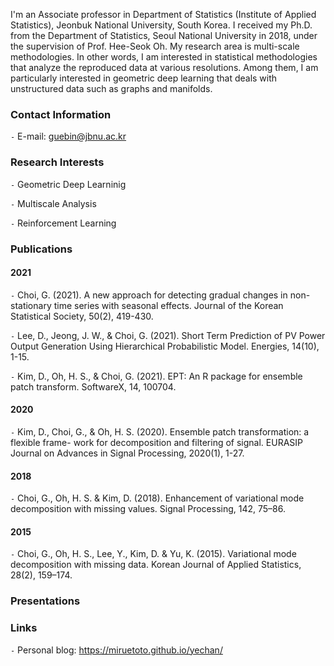 I'm an Associate professor in Department of Statistics (Institute of Applied Statistics), Jeonbuk National University, South Korea. I received my Ph.D. from the Department of Statistics, Seoul National University in 2018, under the supervision of Prof. Hee-Seok Oh. My research area is multi-scale methodologies. In other words, I am interested in statistical methodologies that analyze the reproduced data at various resolutions. Among them, I am particularly interested in geometric deep learning that deals with unstructured data such as graphs and manifolds.



### Contact Information

`-` E-mail: guebin@jbnu.ac.kr

### Research Interests 

`-` Geometric Deep Learninig 

`-` Multiscale Analysis 

`-` Reinforcement Learning

### Publications

#### 2021 

`-` Choi, G. (2021). A new approach for detecting gradual changes in non-stationary time series with seasonal effects. Journal of the Korean Statistical Society, 50(2), 419-430. 

`-` Lee, D., Jeong, J. W., & Choi, G. (2021). Short Term Prediction of PV Power Output Generation Using Hierarchical Probabilistic Model. Energies, 14(10), 1-15.

`-` Kim, D., Oh, H. S., & Choi, G. (2021). EPT: An R package for ensemble patch transform. SoftwareX, 14, 100704.

#### 2020 

`-` Kim, D., Choi, G., & Oh, H. S. (2020). Ensemble patch transformation: a flexible frame- work for decomposition and filtering of signal. EURASIP Journal on Advances in Signal Processing, 2020(1), 1-27.


#### 2018 
`-` Choi, G., Oh, H. S. & Kim, D. (2018). Enhancement of variational mode decomposition with missing values. Signal Processing, 142, 75–86.

#### 2015

`-` Choi, G., Oh, H. S., Lee, Y., Kim, D. & Yu, K. (2015). Variational mode decomposition with missing data. Korean Journal of Applied Statistics, 28(2), 159–174.


### Presentations 


### Links

`-` Personal blog: https://miruetoto.github.io/yechan/

<!---
guebin/guebin is a ✨ special ✨ repository because its `README.md` (this file) appears on your GitHub profile.
You can click the Preview link to take a look at your changes.
--->
